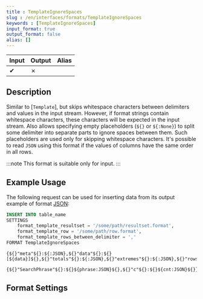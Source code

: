 ```yaml
---
title : TemplateIgnoreSpaces
slug : /en/interfaces/formats/TemplateIgnoreSpaces
keywords : [TemplateIgnoreSpaces]
input_format: true
output_format: false
alias: []
---
```


| Input | Output | Alias |
|-------|--------|-------|
| ✔     | ✗      |       |

## Description

Similar to [`Template`], but skips whitespace characters between delimiters and values in the input stream. 
However, if format strings contain whitespace characters, these characters will be expected in the input stream. 
Also allows specifying empty placeholders (`${}` or `${:None}`) to split some delimiter into separate parts to ignore spaces between them. 
Such placeholders are used only for skipping whitespace characters.
It's possible to read `JSON` using this format if the values of columns have the same order in all rows.

:::note
This format is suitable only for input.
:::

## Example Usage

The following request can be used for inserting data from its output example of format [JSON](/docs/en/interfaces/formats/JSON):

```sql
INSERT INTO table_name 
SETTINGS
    format_template_resultset = '/some/path/resultset.format',
    format_template_row = '/some/path/row.format',
    format_template_rows_between_delimiter = ','
FORMAT TemplateIgnoreSpaces
```

```text title="/some/path/resultset.format"
{${}"meta"${}:${:JSON},${}"data"${}:${}[${data}]${},${}"totals"${}:${:JSON},${}"extremes"${}:${:JSON},${}"rows"${}:${:JSON},${}"rows_before_limit_at_least"${}:${:JSON}${}}
```

```text title="/some/path/row.format"
{${}"SearchPhrase"${}:${}${phrase:JSON}${},${}"c"${}:${}${cnt:JSON}${}}
```

## Format Settings